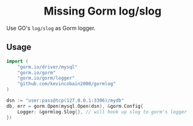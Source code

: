 <h1 align="center">
  Missing Gorm log/slog
</h1>

Use GO's `log/slog` as Gorm logger.

## Usage

```go
import (
	"gorm.io/driver/mysql"
	"gorm.io/gorm"
	"gorm.io/gorm/logger"
    "github.com/kevincobain2000/gormlog"
)

dsn := "user:pass@tcp(127.0.0.1:3306)/mydb"
db, err = gorm.Open(mysql.Open(dsn), &gorm.Config{
    Logger: &gormlog.Slog{}, // will hook up slog to gorm's logger
})
```